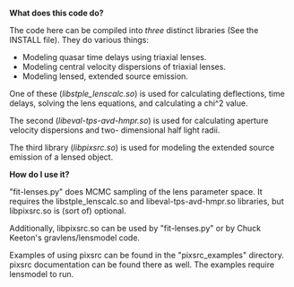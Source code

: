 
**What does this code do?**

The code here can be compiled into *three* distinct 
libraries (See the INSTALL file).
They do various things:
- Modeling quasar time delays using triaxial lenses.
- Modeling central velocity dispersions of
  triaxial lenses.
- Modeling lensed, extended source emission.

One of these (*libstple_lenscalc.so*) is used for
calculating deflections, time delays, solving the
lens equations, and calculating a chi^2 value.

The second (*libeval-tps-avd-hmpr.so*) is used for
calculating aperture velocity dispersions and two-
dimensional half light radii.

The third library (*libpixsrc.so*) is used for modeling
the extended source emission of a lensed object.

**How do I use it?**

"fit-lenses.py" does MCMC sampling of the lens
parameter space. It requires the libstple_lenscalc.so
and libeval-tps-avd-hmpr.so libraries, but libpixsrc.so
is (sort of) optional.

Additionally, libpixsrc.so can be used by
"fit-lenses.py" or by Chuck Keeton's gravlens/lensmodel
code.

Examples of using pixsrc can be found in the
"pixsrc_examples" directory.
pixsrc documentation can be found there as well.
The examples require lensmodel to run. 
